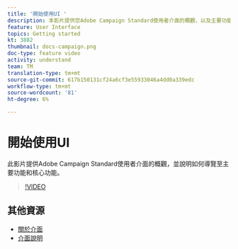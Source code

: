 ```yaml
---
title: '開始使用UI '
description: 本影片提供您Adobe Campaign Standard使用者介面的概觀，以及主要功能與核心功能。
feature: User Interface
topics: Getting started
kt: 3882
thumbnail: docs-campaign.png
doc-type: feature video
activity: understand
team: TM
translation-type: tm+mt
source-git-commit: 617b150131cf24a6cf3e55933046a4dd0a339edc
workflow-type: tm+mt
source-wordcount: '81'
ht-degree: 6%

---
```



# 開始使用UI

此影片提供Adobe Campaign Standard使用者介面的概觀，並說明如何導覽至主要功能和核心功能。

>[!VIDEO](https://video.tv.adobe.com/v/18469?quality=12)

## 其他資源

* [關於介面](https://docs.adobe.com/content/help/en/campaign-standard/using/getting-started/discovering-the-interface/about-the-interface.html)
* [介面說明](https://docs.adobe.com/content/help/en/campaign-standard/using/getting-started/discovering-the-interface/interface-description.html)
